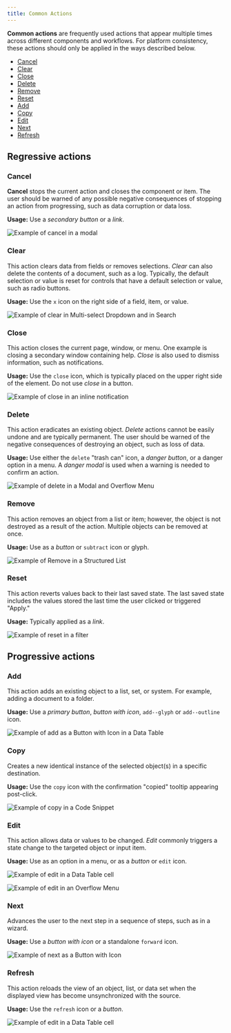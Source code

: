 ```yaml
---
title: Common Actions
---
```


**Common actions** are frequently used actions that appear multiple times across different components and workflows. For platform consistency, these actions should only be applied in the ways described below.

<anchor-links>
<ul>
    <li><a data-scroll href="#cancel">Cancel</a></li>
    <li><a data-scroll href="#clear">Clear</a></li>
    <li><a data-scroll href="#close">Close</a></li>
    <li><a data-scroll href="#delete">Delete</a></li>
    <li><a data-scroll href="#remove">Remove</a></li>
    <li><a data-scroll href="#reset">Reset</a></li>
    <li><a data-scroll href="#add">Add</a></li>
    <li><a data-scroll href="#copy">Copy</a></li>
    <li><a data-scroll href="#edit">Edit</a></li>
    <li><a data-scroll href="#next">Next</a></li>
    <li><a data-scroll href="#refresh">Refresh</a></li>
</ul>
</anchor-links>

## Regressive actions

### Cancel

**Cancel** stops the current action and closes the component or item. The user should be warned of any possible negative consequences of stopping an action from progressing, such as data corruption or data loss.

**Usage:** Use a _secondary button_ or a _link_.

<image-component cols="8" caption='"Cancel" action as a button.'>

![Example of cancel in a modal](images/common-action-1.png)

</image-component>

### Clear

This action clears data from fields or removes selections. _Clear_ can also delete the contents of a document, such as a log. Typically, the default selection or value is reset for controls that have a default selection or value, such as radio buttons.

**Usage:** Use the `x` icon on the right side of a field, item, or value.

<image-component cols="8" caption='"Clear" action in multi-select dropdown (top) and in search (bottom).'>

![Example of clear in Multi-select Dropdown and in Search](images/common-action-2.png)

</image-component>

### Close

This action closes the current page, window, or menu. One example is closing a secondary window containing help. _Close_ is also used to dismiss information, such as notifications.

**Usage:** Use the `close` icon, which is typically placed on the upper right side of the element. Do not use _close_ in a button.

<image-component cols="8" caption='"Close" action in an inline notification.'>

![Example of close in an inline notification](images/common-action-3.png)

</image-component>

### Delete

This action eradicates an existing object. _Delete_ actions cannot be easily undone and are typically permanent. The user should be warned of the negative consequences of destroying an object, such as loss of data.

**Usage:** Use either the `delete` "trash can" icon, a _danger button_, or a danger option in a menu. A _danger modal_ is used when a warning is needed to confirm an action.

<image-component cols="8" caption='"Delete" action in a modal (top) and an overflow menu (bottom).'>

![Example of delete in a Modal and Overflow Menu](images/common-action-4.png)

</image-component>

### Remove

This action removes an object from a list or item; however, the object is not destroyed as a result of the action. Multiple objects can be removed at once.

**Usage:** Use as a _button_ or `subtract` icon or glyph.

<image-component cols="8" caption='"Remove" action as an icon.'>

![Example of Remove in a Structured List](images/common-action-5.png)

</image-component>

### Reset

This action reverts values back to their last saved state. The last saved state includes the values stored the last time the user clicked or triggered "Apply."

**Usage:** Typically applied as a _link_.

<image-component cols="8" caption='"Reset" action in a filter.'>

![Example of reset in a filter](images/common-action-6.png)

</image-component>

## Progressive actions

### Add

This action adds an existing object to a list, set, or system. For example, adding a document to a folder.

**Usage:** Use a _primary button_, _button with icon_, `add--glyph` or `add--outline` icon.

<image-component cols="8" caption='"Add" action as a button with icon in a data table.'>

![Example of add as a Button with Icon in a Data Table](images/common-action-7.png)

</image-component>

### Copy

Creates a new identical instance of the selected object(s) in a specific destination.

**Usage:** Use the `copy` icon with the confirmation "copied" tooltip appearing post-click.

<image-component cols="8" caption='"Copy" action as an icon with tooltip in a code snippet.'>

![Example of copy in a Code Snippet](images/common-action-8.png)

</image-component>

### Edit

This action allows data or values to be changed. _Edit_ commonly triggers a state change to the targeted object or input item.

**Usage:** Use as an option in a menu, or as a _button_ or `edit` icon.

<image-component cols="8">

![Example of edit in a Data Table cell](images/common-action-9.png)

</image-component>

<image-component cols="8" caption='Example of "edit" options for a data table cell and overflow menu.'>

![Example of edit in an Overflow Menu](images/common-action-10.png)

</image-component>

### Next

Advances the user to the next step in a sequence of steps, such as in a wizard.

**Usage:** Use a _button with icon_ or a standalone `forward` icon.

<image-component cols="8" caption='"Next" action as a button with icon in a wizard.'>

![Example of next as a Button with Icon](images/common-action-11.png)

</image-component>

### Refresh

This action reloads the view of an object, list, or data set when the displayed view has become unsynchronized with the source.

**Usage:** Use the `refresh` icon or a _button_.

<image-component cols="8" caption='"Refresh" action as a ghost button with icon in the action bar of a data table.'>

![Example of edit in a Data Table cell](images/common-action-12.png)

</image-component>
